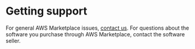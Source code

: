 # Getting support<a name="buyer-support"></a>

For general AWS Marketplace issues, [contact us](https://aws.amazon.com/contact-us/)\. For questions about the software you purchase through AWS Marketplace, contact the software seller\. 